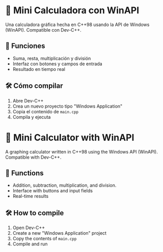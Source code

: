# 🧮 Mini Calculadora con WinAPI

Una calculadora gráfica hecha en C++98 usando la API de Windows (WinAPI). Compatible con Dev-C++.

## 🚀 Funciones

- Suma, resta, multiplicación y división
- Interfaz con botones y campos de entrada
- Resultado en tiempo real

## 🛠️ Cómo compilar

1. Abre Dev-C++
2. Crea un nuevo proyecto tipo "Windows Application"
3. Copia el contenido de `main.cpp`
4. Compila y ejecuta

# 🧮 Mini Calculator with WinAPI

A graphing calculator written in C++98 using the Windows API (WinAPI). Compatible with Dev-C++.

## 🚀 Functions

- Addition, subtraction, multiplication, and division.
- Interface with buttons and input fields
- Real-time results

## 🛠️ How to compile

1. Open Dev-C++
2. Create a new "Windows Application" project
3. Copy the contents of `main.cpp`
4. Compile and run